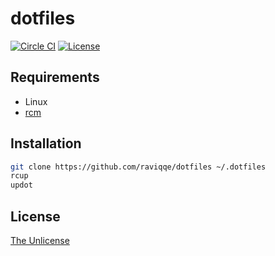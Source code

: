 # dotfiles

[![Circle CI](https://img.shields.io/circleci/project/github/raviqqe/dotfiles.svg?style=flat-square)](https://circleci.com/gh/raviqqe/dotfiles)
[![License](https://img.shields.io/badge/license-unlicense-lightgray.svg?style=flat-square)](https://unlicense.org)

## Requirements

- Linux
- [rcm](https://github.com/thoughtbot/rcm)

## Installation

```sh
git clone https://github.com/raviqqe/dotfiles ~/.dotfiles
rcup
updot
```

## License

[The Unlicense](https://unlicense.org)
